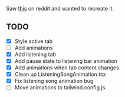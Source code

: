 Saw [this](https://emilkowal.ski/ui/dynamic-island) on reddit and wanted to recreate it.

## TODO

- [x] Style active tab
- [ ] Add animations
- [x] Add listening tab
- [x] Add pause state to listening bar animation
- [x] Add animations when tab content changes
- [x] Clean up ListeningSongAnimation.tsx
- [x] Fix listening song animation bug
- [ ] Move animations to tailwind.config.js
